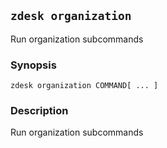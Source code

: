 ## `zdesk organization`

Run organization subcommands

### Synopsis

    zdesk organization COMMAND[ ... ]

### Description

Run organization subcommands


